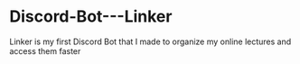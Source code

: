 # Discord-Bot---Linker
Linker is my first Discord Bot that I made to organize my online lectures and access them faster
